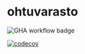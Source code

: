 # ohtuvarasto

![GHA workflow badge](https://github.com/MarkusWahlman/ohtuvarasto/workflows/CI/badge.svg)

[![codecov](https://codecov.io/github/MarkusWahlman/ohtuvarasto/graph/badge.svg?token=3AZJL64UPH)](https://codecov.io/github/MarkusWahlman/ohtuvarasto)